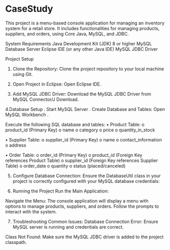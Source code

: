 # CaseStudy
This project is a menu-based console application for managing an inventory system for a retail store. It includes functionalities for managing products, suppliers, and orders, using Core Java, MySQL, and JDBC.


System Requirements
Java Development Kit (JDK) 8 or higher
MySQL Database Server
Eclipse IDE (or any other Java IDE)
MySQL JDBC Driver


Project Setup
1. Clone the Repository:
Clone the project repository to your local machine using Git.

2. Open Project in Eclipse:
Open Eclipse IDE.

3. Add MySQL JDBC Driver:
Download the MySQL JDBC Driver from MySQL Connector/J Download.

4.Database Setup
. Start MySQL Server
. Create Database and Tables:
  Open MySQL Workbench .

Execute the following SQL database and tables:
•	Product Table:
o	product_id (Primary Key)
o	name
o	category
o	price
o	quantity_in_stock

•	Supplier Table:
o	supplier_id (Primary Key)
o	name
o	contact_information
o	address

•	Order Table:
o	order_id (Primary Key)
o	product_id (Foreign Key references Product Table)
o	supplier_id (Foreign Key references Supplier Table)
o	order_date
o	quantity
o	status (placed/canceled)

5. Configure Database Connection:
Ensure the DatabaseUtil class in your project is correctly configured with your MySQL database credentials:

6. Running the Project
Run the Main Application:

Navigate the Menu:
The console application will display a menu with options to manage products, suppliers, and orders. Follow the prompts to interact with the system.

7. Troubleshooting
Common Issues:
Database Connection Error:
Ensure MySQL server is running and credentials are correct.

Class Not Found: Make sure the MySQL JDBC driver is added to the project classpath.


